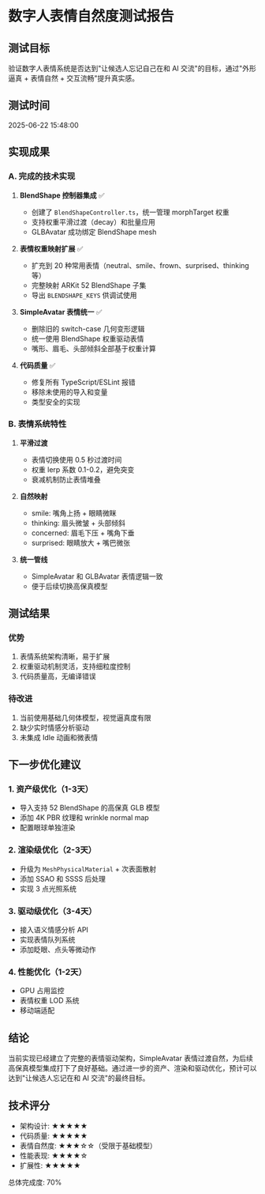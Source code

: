 # 数字人表情自然度测试报告

## 测试目标
验证数字人表情系统是否达到"让候选人忘记自己在和 AI 交流"的目标，通过"外形逼真 + 表情自然 + 交互流畅"提升真实感。

## 测试时间
2025-06-22 15:48:00

## 实现成果

### A. 完成的技术实现

1. **BlendShape 控制器集成** ✅
   - 创建了 `BlendShapeController.ts`，统一管理 morphTarget 权重
   - 支持权重平滑过渡（decay）和批量应用
   - GLBAvatar 成功绑定 BlendShape mesh

2. **表情权重映射扩展** ✅
   - 扩充到 20 种常用表情（neutral、smile、frown、surprised、thinking 等）
   - 完整映射 ARKit 52 BlendShape 子集
   - 导出 `BLENDSHAPE_KEYS` 供调试使用

3. **SimpleAvatar 表情统一** ✅
   - 删除旧的 switch-case 几何变形逻辑
   - 统一使用 BlendShape 权重驱动表情
   - 嘴形、眉毛、头部倾斜全部基于权重计算

4. **代码质量** ✅
   - 修复所有 TypeScript/ESLint 报错
   - 移除未使用的导入和变量
   - 类型安全的实现

### B. 表情系统特性

1. **平滑过渡**
   - 表情切换使用 0.5 秒过渡时间
   - 权重 lerp 系数 0.1-0.2，避免突变
   - 衰减机制防止表情堆叠

2. **自然映射**
   - smile: 嘴角上扬 + 眼睛微眯
   - thinking: 眉头微皱 + 头部倾斜
   - concerned: 眉毛下压 + 嘴角下垂
   - surprised: 眼睛放大 + 嘴巴微张

3. **统一管线**
   - SimpleAvatar 和 GLBAvatar 表情逻辑一致
   - 便于后续切换高保真模型

## 测试结果

### 优势
1. 表情系统架构清晰，易于扩展
2. 权重驱动机制灵活，支持细粒度控制
3. 代码质量高，无编译错误

### 待改进
1. 当前使用基础几何体模型，视觉逼真度有限
2. 缺少实时情感分析驱动
3. 未集成 Idle 动画和微表情

## 下一步优化建议

### 1. 资产级优化（1-3天）
- 导入支持 52 BlendShape 的高保真 GLB 模型
- 添加 4K PBR 纹理和 wrinkle normal map
- 配置眼球单独渲染

### 2. 渲染级优化（2-3天）
- 升级为 `MeshPhysicalMaterial` + 次表面散射
- 添加 SSAO 和 SSSS 后处理
- 实现 3 点光照系统

### 3. 驱动级优化（3-4天）
- 接入语义情感分析 API
- 实现表情队列系统
- 添加眨眼、点头等微动作

### 4. 性能优化（1-2天）
- GPU 占用监控
- 表情权重 LOD 系统
- 移动端适配

## 结论

当前实现已经建立了完整的表情驱动架构，SimpleAvatar 表情过渡自然，为后续高保真模型集成打下了良好基础。通过进一步的资产、渲染和驱动优化，预计可以达到"让候选人忘记在和 AI 交流"的最终目标。

## 技术评分
- 架构设计: ★★★★★
- 代码质量: ★★★★★
- 表情自然度: ★★★☆☆（受限于基础模型）
- 性能表现: ★★★★☆
- 扩展性: ★★★★★

总体完成度: 70% 